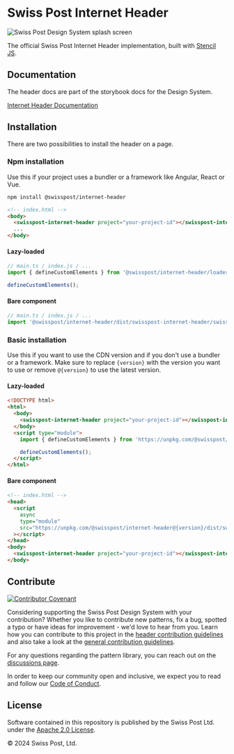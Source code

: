 # Swiss Post Internet Header

![Swiss Post Design System splash screen](https://github.com/swisspost/design-system/assets/1659006/e84f1fea-e666-4853-8c85-726a6bf22e6c)

The official Swiss Post Internet Header implementation, built with [Stencil JS](https://stenciljs.com/).

## Documentation

The header docs are part of the storybook docs for the Design System.

[Internet Header Documentation](https://design-system.post.ch/?path=/docs/9b02bcb2-3b6a-4271-b550-675a62ff3890--docs)

## Installation

There are two possibilities to install the header on a page.

### Npm installation

Use this if your project uses a bundler or a framework like Angular, React or Vue.

```bash
npm install @swisspost/internet-header
```

```html
<!-- index.html -->
<body>
  <swisspost-internet-header project="your-project-id"></swisspost-internet-header>
  ...
</body>
```

#### Lazy-loaded

```javascript
// main.ts / index.js / ...
import { defineCustomElements } from '@swisspost/internet-header/loader';

defineCustomElements();
```

#### Bare component

```javascript
// main.ts / index.js / ...
import '@swisspost/internet-header/dist/swisspost-internet-header/swisspost-internet-header.esm';
```

### Basic installation

Use this if you want to use the CDN version and if you don't use a bundler or a framework.
Make sure to replace `{version}` with the version you want to use or remove `@{version}` to use the latest version.

#### Lazy-loaded

```html
<!DOCTYPE html>
<html>
  <body>
    <swisspost-internet-header project="your-project-id"></swisspost-internet-header>
  </body>
  <script type="module">
    import { defineCustomElements } from 'https://unpkg.com/@swisspost/internet-header@{version}/loader/index.es2017.js';

    defineCustomElements();
  </script>
</html>
```

#### Bare component

```html
<!-- index.html -->
<head>
  <script
    async
    type="module"
    src="https://unpkg.com/@swisspost/internet-header@{version}/dist/swisspost-internet-header/swisspost-internet-header.esm.js"
  ></script>
</head>
<body>
  <swisspost-internet-header project="your-project-id"></swisspost-internet-header>
</body>
```

## Contribute

[![Contributor Covenant](https://img.shields.io/badge/Contributor%20Covenant-2.1-4baaaa.svg)](CODE_OF_CONDUCT.md)

Considering supporting the Swiss Post Design System with your contribution? Whether you like to contribute new patterns, fix a bug, spotted a typo or have ideas for improvement - we'd love to hear from you. Learn how you can contribute to this project in the [header contribution guidelines](./CONTRIBUTING.md) and also take a look at the [general contribution guidelines](/CONTRIBUTING.md).

For any questions regarding the pattern library, you can reach out on the [discussions page](https://github.com/swisspost/design-system/discussions).

In order to keep our community open and inclusive, we expect you to read and follow our [Code of Conduct](/CODE_OF_CONDUCT.md).

## License

Software contained in this repository is published by the Swiss Post Ltd. under the [Apache 2.0 License](./LICENSE).

© 2024 Swiss Post, Ltd.
